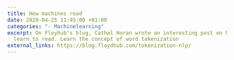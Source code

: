 ```yaml
---
title: How machines read
date: 2020-04-25 11:45:00 +01:00
categories: "- Machinelearning"
excerpt: On Floyhub's blog, Cathal Horan wrote an interesting post on how machines
  learn to read. Learn the concept of word tokenization
external_links: https://blog.floydhub.com/tokenization-nlp/
---
```


